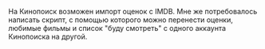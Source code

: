 На Кинопоиск возможен импорт оценок с IMDB. Мне же потребовалось написать скрипт, с помощью которого можно перенести оценки,  любимые фильмы и список "буду смотреть" с одного аккаунта Кинопоиска на другой.
